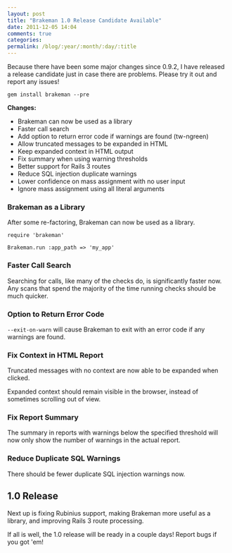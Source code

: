 ```yaml
---
layout: post
title: "Brakeman 1.0 Release Candidate Available"
date: 2011-12-05 14:04
comments: true
categories: 
permalink: /blog/:year/:month/:day/:title
---
```


Because there have been some major changes since 0.9.2, I have released a release candidate just in case there are problems. Please try it out and report any issues!

    gem install brakeman --pre

**Changes:**

 * Brakeman can now be used as a library
 * Faster call search
 * Add option to return error code if warnings are found (tw-ngreen)
 * Allow truncated messages to be expanded in HTML
 * Keep expanded context in HTML output
 * Fix summary when using warning thresholds
 * Better support for Rails 3 routes
 * Reduce SQL injection duplicate warnings
 * Lower confidence on mass assignment with no user input
 * Ignore mass assignment using all literal arguments

### Brakeman as a Library

After some re-factoring, Brakeman can now be used as a library.

    require 'brakeman'
    
    Brakeman.run :app_path => 'my_app'

### Faster Call Search

Searching for calls, like many of the checks do, is significantly faster now. Any scans that spend the majority of the time running checks should be much quicker.

### Option to Return Error Code

`--exit-on-warn` will cause Brakeman to exit with an error code if any warnings are found.

### Fix Context in HTML Report

Truncated messages with no context are now able to be expanded when clicked.

Expanded context should remain visible in the browser, instead of sometimes scrolling out of view.

### Fix Report Summary

The summary in reports with warnings below the specified threshold will now only show the number of warnings in the actual report.

### Reduce Duplicate SQL Warnings

There should be fewer duplicate SQL injection warnings now.

## 1.0 Release

Next up is fixing Rubinius support, making Brakeman more useful as a library, and improving Rails 3 route processing.

If all is well, the 1.0 release will be ready in a couple days! Report bugs if you got 'em!
